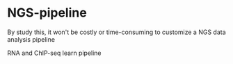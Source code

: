# NGS-pipeline
By study this, it won't be costly or  time-consuming to customize a NGS data analysis pipeline

RNA and ChIP-seq learn pipeline
